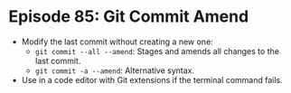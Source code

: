 # Episode 85: Git Commit Amend

- Modify the last commit without creating a new one:
  - `git commit --all --amend`: Stages and amends all changes to the last commit.
  - `git commit -a --amend`: Alternative syntax.
- Use in a code editor with Git extensions if the terminal command fails.